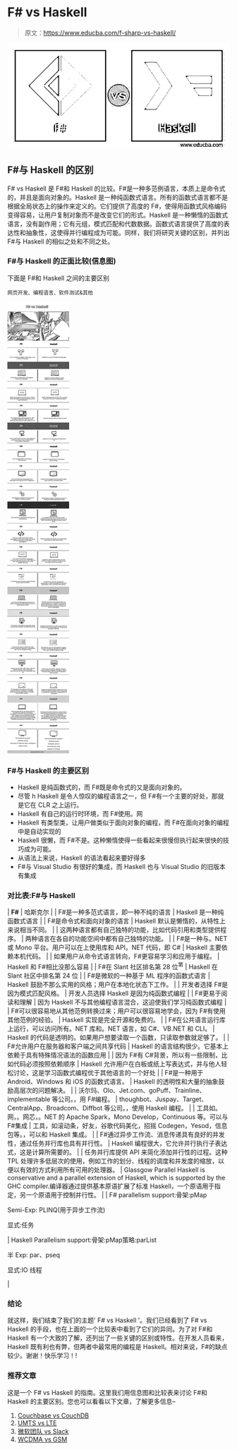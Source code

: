 # F# vs Haskell

> 原文：<https://www.educba.com/f-sharp-vs-haskell/>

![F# vs Haskell](img/2425b11bf494f4fd186fb8c8c0eb0ca6.png)



## F#与 Haskell 的区别

F# vs Haskell 是 F#和 Haskell 的比较。F#是一种多范例语言，本质上是命令式的，并且是面向对象的。Haskell 是一种纯函数式语言。所有的函数式语言都不是根据全局状态上的操作来定义的。它们提供了高度的 F#，使得用函数式风格编码变得容易，让用户复制对象而不是改变它们的形式。Haskell 是一种懒惰的函数式语言，没有副作用；它有元组，模式匹配和代数数据。函数式语言提供了高度的表达性和抽象性，这使得并行编程成为可能。同样，我们将研究关键的区别，并列出 F#与 Haskell 的相似之处和不同之处。

### F#与 Haskell 的正面比较(信息图)

下面是 F#和 Haskell 之间的主要区别

<small>网页开发、编程语言、软件测试&其他</small>

![F#-vs-Haskell-info](img/bfb385a2949cbba308e4a2ffd96c35cb.png)



### F#与 Haskell 的主要区别

*   Haskell 是纯函数式的，而 F#既是命令式的又是面向对象的。
*   尽管 h Haskell 是令人惊叹的编程语言之一，但 F#有一个主要的好处，那就是它在 CLR 之上运行。
*   Haskell 有自己的运行时环境，而 F#使用。网
*   Haskell 有类型类，让用户做类似于面向对象的编程，而 F#在面向对象的编程中是自动实现的
*   Haskell 很懒，而 F#不是。这种懒惰使得一些看起来很慢但执行起来很快的技巧成为可能。
*   从语法上来说，Haskell 的语法看起来要好得多
*   F#与 Visual Studio 有很好的集成，而 Haskell 也与 Visual Studio 的旧版本有集成

### 对比表:F#与 Haskell

| **F#** | 哈斯克尔 |
| F#是一种多范式语言，即一种不纯的语言 | Haskell 是一种纯函数式语言 |
| F#是命令式和面向对象的语言 | Haskell 默认是懒惰的，从特性上来说相当不同。 |
| 这两种语言都有自己独特的功能，比如代码引用和类型提供程序。 | 两种语言在各自的功能空间中都有自己独特的功能。 |
| F#是一种与。NET 或 Mono 平台。用户可以在上使用库和 API。NET 代码，即 C# | Haskell 主要依赖本机代码。 |
| 如果用户从命令式语言转向，F#更容易学习和应用于编程。 | Haskell 和 F#相比没那么容易 |
| F#在 Slant 社区排名第 28 位<sup>第</sup> | Haskell 在 Slant 社区中排名第 24 位 |
| F#是微软的一种基于 ML 程序的函数式语言 | Haskell 鼓励不那么实用的风格；用户在本地化状态下工作。 |
| 开发者选择 F#是因为模式匹配风格。 | 开发人员选择 Haskell 是因为纯函数式编程 |
| F#更易于阅读和理解 | 因为 Haskell 不与其他编程语言混合，这迫使我们学习纯函数式编程 |
| F#可以很容易地从其他范例转换过来；用户可以很容易地学会，因为 F#有使用其他范例的经验。 | Haskell 实现是完全开源和免费的。 |
| F#在公共语言运行库上运行，可以访问所有。NET 库和。NET 语言，如 C#、VB.NET 和 CLI。 | Haskell 的代码是透明的。如果用户想要读取一个函数，只读取参数就足够了。 |
| F#允许用户在服务器和客户端之间共享代码 | Haskell 的语言结构很少。它基本上依赖于具有特殊情况语法的函数应用 |
| 因为 F#有 C#背景，所以有一些限制，比如代码必须按照依赖顺序 | Haskell 允许用户在白板或纸上写表达式，并与他人轻松讨论，这是学习函数式编程优于其他语言的一个好处 |
| F#是一种用于 Android、Windows 和 iOS 的函数式语言。 | Haskell 的透明性和大量的抽象鼓励高层次的问题解决。 |
| 沃尔玛、Olo、Jet.com、goPuff、Trainline、implementable 等公司。，用 F#编程。 | thoughbot、Juspay、Target、CentralApp、Broadcom、Diffbot 等公司。，使用 Haskell 编程。 |
| 工具如。网，。网芯，。NET 的 Apache Spark，Mono Develop，Continuous 等。可以与 F#集成 | 工具，如滚动条，好友，谷歌代码美化，招摇 Codegen，Yesod，信息包等。，可以和 Haskell 集成。 |
| F#通过异步工作流、消息传递具有良好的并发性，通过任务并行库也具有并行性。 | Haskell 编程很大，它允许并行执行子表达式，这是计算所需要的。 |
| 任务并行库提供 API 来简化添加并行性的过程。这种 TPL 处理许多低层次的使用，例如工作的划分、线程的调度和并发度的缩放，以便以有效的方式利用所有可用的处理器。 | Glassgow Parallel Haskell is conservative and a parallel extension of Haskell, which is supported by the GHC compiler.编译器通过提供基本原语扩展了标准 Haskell，一个原语用于指定，另一个原语用于控制并行性。 |
| F# parallelism support:骨架:pMap

Semi-Exp: PLINQ(用于异步工作流)

显式:任务

 | Haskell Parallelism support:骨架:pMap策略:parList

半 Exp: par、pseq

显式:IO 线程

 |

### 结论

就这样，我们结束了我们的主题' F# vs Haskell '。我们已经看到了 F# vs Haskell 的手段，也在上面的一个比较表中看到了它们的异同。为了对 F#和 Haskell 有一个大致的了解，还列出了一些关键的区别或特性。在开发人员看来，Haskell 既有利也有弊，但两者中最常用的编程是 Haskell。相对来说，F#的缺点较少。谢谢！快乐学习！!

### 推荐文章

这是一个 F# vs Haskell 的指南。这里我们用信息图和比较表来讨论 F#和 Haskell 的主要区别。您也可以看看以下文章，了解更多信息–

1.  [Couchbase vs CouchDB](https://www.educba.com/couchbase-vs-couchdb/)
2.  [UMTS vs LTE](https://www.educba.com/umts-vs-lte/)
3.  [微软团队 vs Slack](https://www.educba.com/microsoft-teams-vs-slack/)
4.  [WCDMA vs GSM](https://www.educba.com/wcdma-vs-gsm/)





